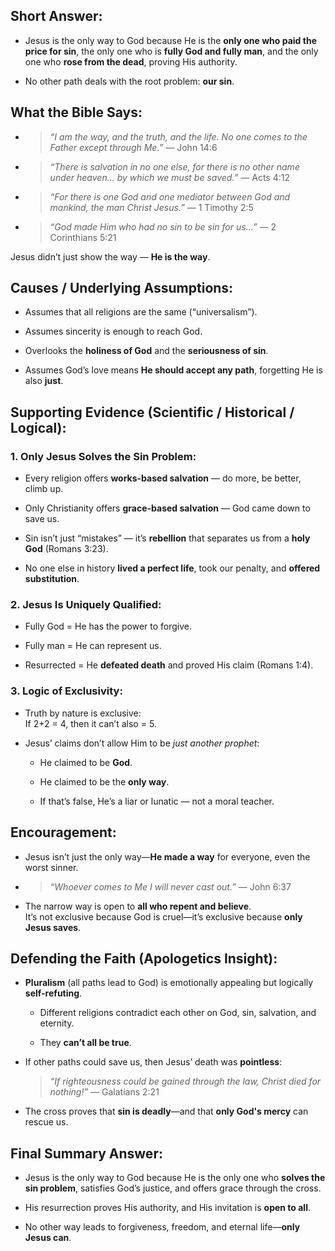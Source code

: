 ## Short Answer:

- Jesus is the only way to God because He is the **only one who paid the price for sin**, the only one who is **fully God and fully man**, and the only one who **rose from the dead**, proving His authority.
    
- No other path deals with the root problem: **our sin**.

## What the Bible Says:

- > _“I am the way, and the truth, and the life. No one comes to the Father except through Me.”_ — John 14:6
    
- > _“There is salvation in no one else, for there is no other name under heaven… by which we must be saved.”_ — Acts 4:12
    
- > _“For there is one God and one mediator between God and mankind, the man Christ Jesus.”_ — 1 Timothy 2:5
    
- > _“God made Him who had no sin to be sin for us…”_ — 2 Corinthians 5:21
    

Jesus didn’t just show the way — **He is the way**.

## Causes / Underlying Assumptions:

- Assumes that all religions are the same (“universalism”).
    
- Assumes sincerity is enough to reach God.
    
- Overlooks the **holiness of God** and the **seriousness of sin**.
    
- Assumes God’s love means **He should accept any path**, forgetting He is also **just**.

## Supporting Evidence (Scientific / Historical / Logical):

### 1. **Only Jesus Solves the Sin Problem:**

- Every religion offers **works-based salvation** — do more, be better, climb up.
    
- Only Christianity offers **grace-based salvation** — God came down to save us.
    
- Sin isn’t just “mistakes” — it’s **rebellion** that separates us from a **holy God** (Romans 3:23).
    
- No one else in history **lived a perfect life**, took our penalty, and **offered substitution**.
    

### 2. **Jesus Is Uniquely Qualified:**

- Fully God = He has the power to forgive.
    
- Fully man = He can represent us.
    
- Resurrected = He **defeated death** and proved His claim (Romans 1:4).
    

### 3. **Logic of Exclusivity:**

- Truth by nature is exclusive:  
    If 2+2 = 4, then it can’t also = 5.
    
- Jesus’ claims don’t allow Him to be _just another prophet_:
    
    - He claimed to be **God**.
        
    - He claimed to be the **only way**.
        
    - If that’s false, He’s a liar or lunatic — not a moral teacher.

## Encouragement:

- Jesus isn’t just the only way—**He made a way** for everyone, even the worst sinner.
    
- > _“Whoever comes to Me I will never cast out.”_ — John 6:37
    
- The narrow way is open to **all who repent and believe**.  
    It’s not exclusive because God is cruel—it’s exclusive because **only Jesus saves**.

## Defending the Faith (Apologetics Insight):

- **Pluralism** (all paths lead to God) is emotionally appealing but logically **self-refuting**.
    
    - Different religions contradict each other on God, sin, salvation, and eternity.
        
    - They **can’t all be true**.
        
- If other paths could save us, then Jesus’ death was **pointless**:
    
    > _“If righteousness could be gained through the law, Christ died for nothing!”_ — Galatians 2:21
    
- The cross proves that **sin is deadly**—and that **only God's mercy** can rescue us.

## Final Summary Answer:

- Jesus is the only way to God because He is the only one who **solves the sin problem**, satisfies God’s justice, and offers grace through the cross.
    
- His resurrection proves His authority, and His invitation is **open to all**.
    
- No other way leads to forgiveness, freedom, and eternal life—**only Jesus can**.